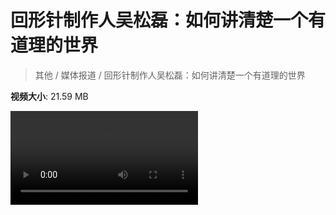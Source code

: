 # 回形针制作人吴松磊：如何讲清楚一个有道理的世界

> 其他 / 媒体报道 / 回形针制作人吴松磊：如何讲清楚一个有道理的世界

**视频大小**: 21.59 MB

<div class="video"><video src="https://file.hsyhx.top/archive/其他/媒体报道/回形针制作人吴松磊：如何讲清楚一个有道理的世界.mp4" controls preload>🤔 您的浏览器不支持 video 标签</video></div>